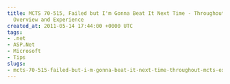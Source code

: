 ```yaml
---
title: MCTS 70-515, Failed but I'm Gonna Beat It Next Time - Throughout MCTS Exam
  Overview and Experience
created_at: 2011-05-14 17:44:00 +0000 UTC
tags:
- .net
- ASP.Net
- Microsoft
- Tips
slugs:
- mcts-70-515-failed-but-i-m-gonna-beat-it-next-time-throughout-mcts-exam-overview-and-experience
---
```

